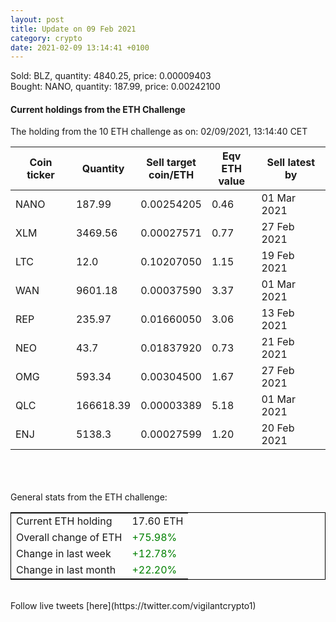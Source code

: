 ```yaml
---
layout: post
title: Update on 09 Feb 2021
category: crypto
date: 2021-02-09 13:14:41 +0100
---
```

<!-- Global site tag (gtag.js) - Google Analytics -->
<script async src="https://www.googletagmanager.com/gtag/js?id=UA-103831149-5"></script>
<script>
  window.dataLayer = window.dataLayer || [];
  function gtag(){dataLayer.push(arguments);}
  gtag('js', new Date());

  gtag('config', 'UA-103831149-5');
</script>
Sold: BLZ, quantity:      4840.25, price:   0.00009403<br>Bought: NANO, quantity:       187.99, price:   0.00242100<br>

#### Current holdings from the ETH Challenge

The holding from the 10 ETH challenge as on: 02/09/2021, 13:14:40 CET

|Coin ticker|Quantity|Sell target<br>coin/ETH|Eqv ETH<br>value|Sell latest by|
|-----------|--------|-----------|-----------|--------------|
NANO|187.99|  0.00254205|0.46|01 Mar 2021|
XLM|3469.56|  0.00027571|0.77|27 Feb 2021|
LTC|12.0|  0.10207050|1.15|19 Feb 2021|
WAN|9601.18|  0.00037590|3.37|01 Mar 2021|
REP|235.97|  0.01660050|3.06|13 Feb 2021|
NEO|43.7|  0.01837920|0.73|21 Feb 2021|
OMG|593.34|  0.00304500|1.67|27 Feb 2021|
QLC|166618.39|  0.00003389|5.18|01 Mar 2021|
ENJ|5138.3|  0.00027599|1.20|20 Feb 2021|

<br>
<br>
<br>
General stats from the ETH challenge:

<table style="border:1px solid black;margin-left:auto;margin-right:auto;">
	<tbody>
	<tr>
		<td>Current ETH holding</td>
		<td>     17.60 ETH</td>
	</tr>
	<tr>
		<td>Overall change of ETH</td>
		<td><font color="green">+75.98%</font></td>
	</tr>
	<tr>
		<td>Change in last week</td>
		<td><font color="green">+12.78%</font></td>
	</tr>
	<tr>
		<td>Change in last month</td>
		<td><font color="green">+22.20%</font></td>
	</tr>
	</tbody>
</table>

<br>
Follow live tweets [here](https://twitter.com/vigilantcrypto1)
<br>
<br>